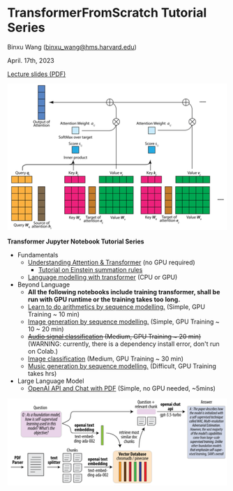 # TransformerFromScratch Tutorial Series

Binxu Wang (binxu_wang@hms.harvard.edu)

April. 17th, 2023

[Lecture slides (PDF)](https://scholar.harvard.edu/sites/scholar.harvard.edu/files/binxuw/files/mlfs_tutorial_nlp_transformer_ssl_updated.pdf)

![](media/AttentionSchematics_white-01.png)

**Transformer Jupyter Notebook Tutorial Series** 

* Fundamentals
  * [Understanding Attention & Transformer](https://colab.research.google.com/drive/1ZuhA6khlWm57WGZ8i38JH-gc5aJrvpvs?usp=sharing) (no GPU required)
     * [Tutorial on Einstein summation rules](https://colab.research.google.com/drive/1mizzN7iRlS2Du5TJvv7Wz7ecKOnpHzrQ?usp=sharing)
  * [Language modelling with transformer](https://colab.research.google.com/drive/1zZYzAopL__LW4glruSF9lnZYlEmSVI8j?usp=sharing) (CPU or GPU)
* Beyond Language 
  * **All the following notebooks include training transformer, shall be run with GPU runtime or the training takes too long.**
  * [Learn to do arithmetics by sequence modelling.](https://colab.research.google.com/drive/1vO71-o-8-3IrOe44Ha0nsHmUsEGVSC37?usp=sharing) (Simple, GPU Training ~ 10 min)
  * [Image generation by sequence modelling.](https://colab.research.google.com/drive/1UHlEbepqdvk68cYV1fvkmWl2TBKXfm8E?usp=sharing) (Simple, GPU Training ~ 10 ~ 20 min)
  * ~~[Audio signal classification](https://colab.research.google.com/drive/1O4XHOJyOu3_lyaPHAKJM_XTztrAb7VFP?usp=sharing) (Medium, GPU Training ~  20 min)~~ (WARNING: currently, there is a dependency install error, don't run on Colab.) 
  * [Image classification](https://colab.research.google.com/drive/1JDQQlLMGzo675AfrtkFn1kbuADtVemJz?usp=sharing) (Medium, GPU Training ~  30 min)
  * [Music generation by sequence modelling.](https://colab.research.google.com/drive/14zpzLpR4UBIzEQmeaXlMv_mDFYIv3Vht?usp=sharing) (Difficult, GPU Training takes hrs)
* Large Language Model
  * [OpenAI API and Chat with PDF](https://colab.research.google.com/drive/19mYEyavBhOnAbEQJQuztXAxWxyYbsQzi?usp=sharing) (Simple, no GPU needed, ~5mins)

![](media/ChatPDF_Schematics.png)

